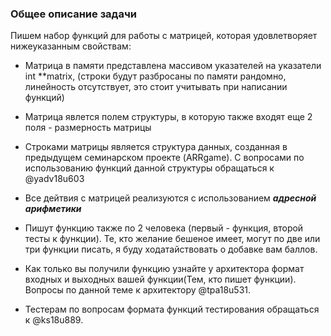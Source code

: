 ### Общее описание задачи
Пишем набор функций для работы с матрицей, которая удовлетворяет нижеуказанным свойствам:

* Матрица в памяти представлена массивом указателей на указатели int **matrix, (строки будут разбросаны по памяти рандомно, линейность отсутствует, это стоит учитывать при написании функций)

* Матрица явлется полем структуры, в которую также входят еще 2 поля - размерность матрицы

* Строками матрицы является структура данных, созданная в предыдущем семинарском проекте (ARRgame). С вопросами по использованию функций данной структуры обращаться к @yadv18u603

* Все дейтвия с матрицей реализуются с использованием ***адресной арифметики***

* Пишут функцию также по 2 человека (первый - функция, второй тесты к функции). Те, кто желание бешеное имеет, могут по две или три функции писать, я буду ходатайствовать о добавке вам баллов. 

* Как только вы получили функцию узнайте у архитектора формат входных и выходных вашей функции(Тем, кто пишет функции). Вопросы по данной теме к архитектору @tpa18u531.

* Тестерам по вопросам формата функций тестирования обращаться к @ks18u889.

